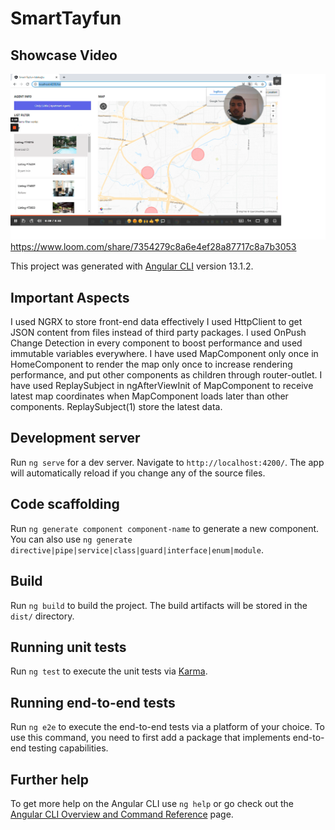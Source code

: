 # SmartTayfun

## Showcase Video

![alt text](https://github.com/tadakoglu/Smart/blob/main/smart.png)
https://www.loom.com/share/7354279c8a6e4ef28a87717c8a7b3053

This project was generated with [Angular CLI](https://github.com/angular/angular-cli) version 13.1.2.


## Important Aspects
I used NGRX to store front-end data effectively
I used HttpClient to get JSON content from files instead of third party packages.
I used OnPush Change Detection in every component to boost performance and used immutable variables everywhere.
I have used MapComponent only once in HomeComponent to render the map only once to increase rendering performance, and put other components as children through router-outlet.
I have used ReplaySubject in ngAfterViewInit of MapComponent to receive latest map coordinates when MapComponent loads later than other components. ReplaySubject(1) store the latest data.

## Development server

Run `ng serve` for a dev server. Navigate to `http://localhost:4200/`. The app will automatically reload if you change any of the source files.

## Code scaffolding

Run `ng generate component component-name` to generate a new component. You can also use `ng generate directive|pipe|service|class|guard|interface|enum|module`.

## Build

Run `ng build` to build the project. The build artifacts will be stored in the `dist/` directory.

## Running unit tests

Run `ng test` to execute the unit tests via [Karma](https://karma-runner.github.io).

## Running end-to-end tests

Run `ng e2e` to execute the end-to-end tests via a platform of your choice. To use this command, you need to first add a package that implements end-to-end testing capabilities.

## Further help

To get more help on the Angular CLI use `ng help` or go check out the [Angular CLI Overview and Command Reference](https://angular.io/cli) page.
